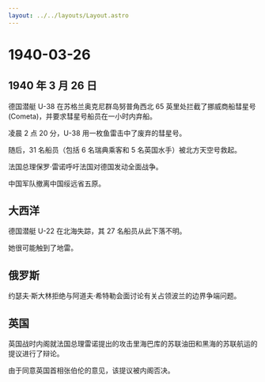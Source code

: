 ```yaml
---
layout: ../../layouts/Layout.astro
---
```


# 1940-03-26

## 1940 年 3 月 26 日

德国潜艇 U-38 在苏格兰奥克尼群岛努普角西北 65 英里处拦截了挪威商船彗星号
(Cometa)，并要求彗星号船员在一小时内弃船。

凌晨 2 点 20 分，U-38 用一枚鱼雷击中了废弃的彗星号。

随后，31 名船员（包括 6 名瑞典乘客和 5 名英国水手）被北方天空号救起。

法国总理保罗·雷诺呼吁法国对德国发动全面战争。

中国军队撤离中国绥远省五原。

## 大西洋

德国潜艇 U-22 在北海失踪，其 27 名船员从此下落不明。

她很可能触到了地雷。

## 俄罗斯

约瑟夫·斯大林拒绝与阿道夫·希特勒会面讨论有关占领波兰的边界争端问题。

## 英国

英国战时内阁就法国总理雷诺提出的攻击里海巴库的苏联油田和黑海的苏联航运的提议进行了辩论。

由于同意英国首相张伯伦的意见，该提议被内阁否决。
